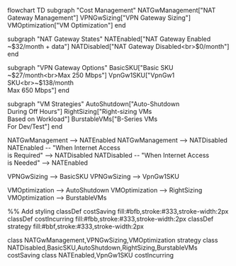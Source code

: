 flowchart TD
  subgraph "Cost Management"
      NATGwManagement["NAT Gateway Management"]
      VPNGwSizing["VPN Gateway Sizing"]
      VMOptimization["VM Optimization"]
  end
  
  subgraph "NAT Gateway States"
      NATEnabled["NAT Gateway Enabled<br>~$32/month + data"]
      NATDisabled["NAT Gateway Disabled<br>$0/month"]
  end
  
  subgraph "VPN Gateway Options"
      BasicSKU["Basic SKU<br>~$27/month<br>Max 250 Mbps"]
      VpnGw1SKU["VpnGw1 SKU<br>~$138/month<br>Max 650 Mbps"]
  end
  
  subgraph "VM Strategies"
      AutoShutdown["Auto-Shutdown<br>During Off Hours"]
      RightSizing["Right-sizing VMs<br>Based on Workload"]
      BurstableVMs["B-Series VMs<br>For Dev/Test"]
  end
  
  NATGwManagement --> NATEnabled
  NATGwManagement --> NATDisabled
  NATEnabled -- "When Internet Access<br>is Required" --> NATDisabled
  NATDisabled -- "When Internet Access<br>is Needed" --> NATEnabled
  
  VPNGwSizing --> BasicSKU
  VPNGwSizing --> VpnGw1SKU
  
  VMOptimization --> AutoShutdown
  VMOptimization --> RightSizing
  VMOptimization --> BurstableVMs
  
  %% Add styling
  classDef costSaving fill:#bfb,stroke:#333,stroke-width:2px
  classDef costIncurring fill:#fbb,stroke:#333,stroke-width:2px
  classDef strategy fill:#bbf,stroke:#333,stroke-width:2px
  
  class NATGwManagement,VPNGwSizing,VMOptimization strategy
  class NATDisabled,BasicSKU,AutoShutdown,RightSizing,BurstableVMs costSaving
  class NATEnabled,VpnGw1SKU costIncurring